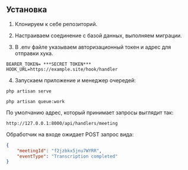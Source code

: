 ## Установка

1. Клонируем к себе репозиторий.

2. Настраиваем соединение с базой данных, выполняем миграции.

3. В .env файле указываем авторизационный токен и адрес для отправки хука.

```
BEARER_TOKEN= ***SECRET TOKEN***
HOOK_URL=https://example.site/hook/handler
```

4. Запускаем приложение и менеджер очередей: 
```shell
php artisan serve

php artisan queue:work
```
 
 По умолчанию адрес, который принимает запросы выглядит так:
```
http://127.0.0.1:8000/api/handlers/meeting
```

Обработчик на входе ожидает POST запрос вида:
```json
{
    "meetingId": "f2jzbkx5jnu7WYRR",
    "eventType": "Transcription completed"
}
```


